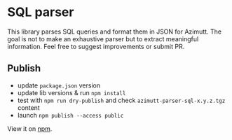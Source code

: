 # SQL parser

This library parses SQL queries and format them in JSON for Azimutt.
The goal is not to make an exhaustive parser but to extract meaningful information.
Feel free to suggest improvements or submit PR.

## Publish

- update `package.json` version
- update lib versions & run `npm install`
- test with `npm run dry-publish` and check `azimutt-parser-sql-x.y.z.tgz` content
- launch `npm publish --access public`

View it on [npm](https://www.npmjs.com/package/@azimutt/parser-sql).
